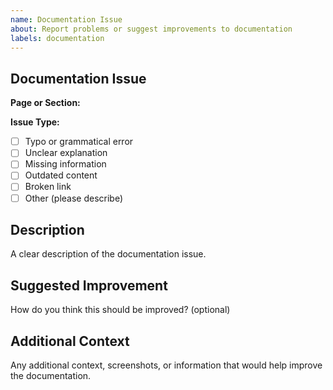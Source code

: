 ```yaml
---
name: Documentation Issue
about: Report problems or suggest improvements to documentation
labels: documentation
---
```


## Documentation Issue

**Page or Section:**
<!-- Provide a link to the specific documentation page or section -->

**Issue Type:**
- [ ] Typo or grammatical error
- [ ] Unclear explanation
- [ ] Missing information
- [ ] Outdated content
- [ ] Broken link
- [ ] Other (please describe)

## Description

A clear description of the documentation issue.

## Suggested Improvement

How do you think this should be improved? (optional)

## Additional Context

Any additional context, screenshots, or information that would help improve the documentation.
